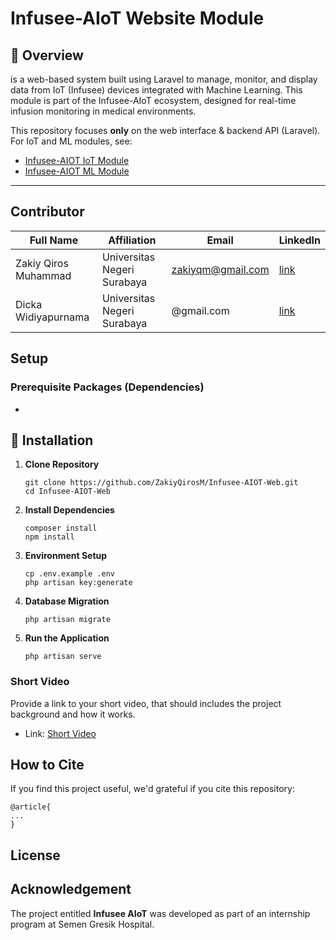 # Infusee-AIoT Website Module

## 📌 Overview
is a web-based system built using Laravel to manage, monitor, and display data from IoT (Infusee) devices integrated with Machine Learning. This module is part of the Infusee-AIoT ecosystem, designed for real-time infusion monitoring in medical environments.

This repository focuses **only** on the web interface & backend API (Laravel).  
For IoT and ML modules, see:
- [Infusee-AIOT IoT Module]()
- [Infusee-AIOT ML Module]()

---

## Contributor
| Full Name | Affiliation | Email | LinkedIn |
|-----------|-------------|-------|----------|
| Zakiy Qiros Muhammad | Universitas Negeri Surabaya | zakiyqm@gmail.com | [link](https://www.linkedin.com/in/zakiy-qiros-muhammad-255a46309/) |
| Dicka Widiyapurnama | Universitas Negeri Surabaya | @gmail.com | [link]() |

## Setup
### Prerequisite Packages (Dependencies)
- 

## 🚀 Installation
1. **Clone Repository**
   ```
   git clone https://github.com/ZakiyQirosM/Infusee-AIOT-Web.git
   cd Infusee-AIOT-Web
   ```
2. **Install Dependencies**
    ```
    composer install
    npm install
    ```
3. **Environment Setup**
    ```
    cp .env.example .env
    php artisan key:generate
    ```
4. **Database Migration**
    ```
    php artisan migrate
    ```
5. **Run the Application**
    ```
    php artisan serve
    ```
    
### Short Video
Provide a link to your short video, that should includes the project background and how it works.
- Link: [Short Video](https://youtu.be/jgHIiBOI-l4?si=ACNTCQNRtSOIibn8)


## How to Cite
If you find this project useful, we'd grateful if you cite this repository:
```
@article{
...
}
```

## License

## Acknowledgement
The project entitled <b>Infusee AIoT</b> was developed as part of an internship program at Semen Gresik Hospital.
